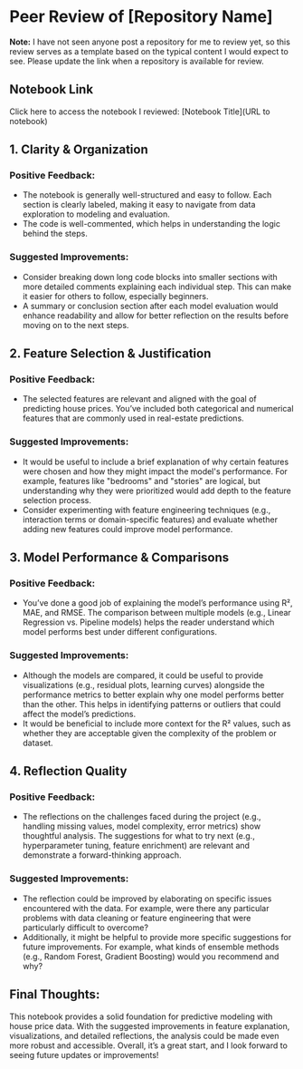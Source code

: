 # Peer Review of [Repository Name]

**Note:** I have not seen anyone post a repository for me to review yet, so this review serves as a template based on the typical content I would expect to see. Please update the link when a repository is available for review.

## Notebook Link
Click here to access the notebook I reviewed: [Notebook Title](URL to notebook)

## 1. Clarity & Organization
### Positive Feedback:
- The notebook is generally well-structured and easy to follow. Each section is clearly labeled, making it easy to navigate from data exploration to modeling and evaluation.
- The code is well-commented, which helps in understanding the logic behind the steps.

### Suggested Improvements:
- Consider breaking down long code blocks into smaller sections with more detailed comments explaining each individual step. This can make it easier for others to follow, especially beginners.
- A summary or conclusion section after each model evaluation would enhance readability and allow for better reflection on the results before moving on to the next steps.

## 2. Feature Selection & Justification
### Positive Feedback:
- The selected features are relevant and aligned with the goal of predicting house prices. You’ve included both categorical and numerical features that are commonly used in real-estate predictions.
  
### Suggested Improvements:
- It would be useful to include a brief explanation of why certain features were chosen and how they might impact the model's performance. For example, features like "bedrooms" and "stories" are logical, but understanding why they were prioritized would add depth to the feature selection process.
- Consider experimenting with feature engineering techniques (e.g., interaction terms or domain-specific features) and evaluate whether adding new features could improve model performance.

## 3. Model Performance & Comparisons
### Positive Feedback:
- You’ve done a good job of explaining the model’s performance using R², MAE, and RMSE. The comparison between multiple models (e.g., Linear Regression vs. Pipeline models) helps the reader understand which model performs best under different configurations.
  
### Suggested Improvements:
- Although the models are compared, it could be useful to provide visualizations (e.g., residual plots, learning curves) alongside the performance metrics to better explain why one model performs better than the other. This helps in identifying patterns or outliers that could affect the model’s predictions.
- It would be beneficial to include more context for the R² values, such as whether they are acceptable given the complexity of the problem or dataset.

## 4. Reflection Quality
### Positive Feedback:
- The reflections on the challenges faced during the project (e.g., handling missing values, model complexity, error metrics) show thoughtful analysis. The suggestions for what to try next (e.g., hyperparameter tuning, feature enrichment) are relevant and demonstrate a forward-thinking approach.

### Suggested Improvements:
- The reflection could be improved by elaborating on specific issues encountered with the data. For example, were there any particular problems with data cleaning or feature engineering that were particularly difficult to overcome?
- Additionally, it might be helpful to provide more specific suggestions for future improvements. For example, what kinds of ensemble methods (e.g., Random Forest, Gradient Boosting) would you recommend and why?

## Final Thoughts:
This notebook provides a solid foundation for predictive modeling with house price data. With the suggested improvements in feature explanation, visualizations, and detailed reflections, the analysis could be made even more robust and accessible. Overall, it’s a great start, and I look forward to seeing future updates or improvements!